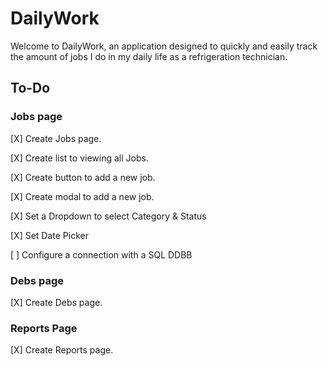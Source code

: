 # DailyWork

Welcome to DailyWork, an application designed to quickly and easily track the amount of jobs I do in my daily life as a refrigeration technician.

## To-Do

### Jobs page

[X] Create Jobs page.

[X] Create list to viewing all Jobs.

[X] Create button to add a new job.

[X] Create modal to add a new job.

[X] Set a Dropdown to select Category & Status

[X] Set Date Picker

[ ] Configure a connection with a SQL DDBB


### Debs page

[X] Create Debs page.

### Reports Page

[X] Create Reports page.